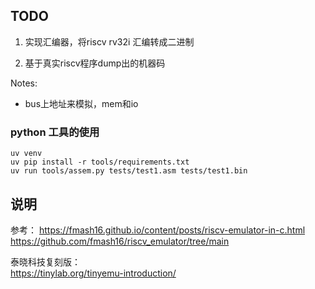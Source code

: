 
## TODO  

1. 实现汇编器，将riscv rv32i 汇编转成二进制  

2. 基于真实riscv程序dump出的机器码  


Notes: 
- bus上地址来模拟，mem和io

### python 工具的使用

```
uv venv
uv pip install -r tools/requirements.txt
uv run tools/assem.py tests/test1.asm tests/test1.bin
```


## 说明

参考：
https://fmash16.github.io/content/posts/riscv-emulator-in-c.html  
https://github.com/fmash16/riscv_emulator/tree/main 

泰晓科技复刻版：  
https://tinylab.org/tinyemu-introduction/  